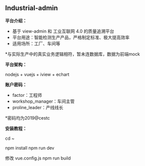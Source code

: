 ## Industrial-admin

**平台介绍：**

- 基于 view-admin 和 工业互联网 4.0 的质量追溯平台
- 平台用途：智能检测生产产品，严格制定标准、极大提高效率
- 适用场所：工厂、车间等

*与实际生产中的真实业务逻辑相符，暂未连数据库，数据为前端mock

**平台架构：**

nodejs + vuejs + iview + echart

**账户密码：**

- factor：工程师
- workshop_manager：车间主管
- proline_leader：产线线长

*密码均为2019@cestc

**安装教程：**

cd ~

npm install
npm run dev

修改 vue.config.js
npm run build
